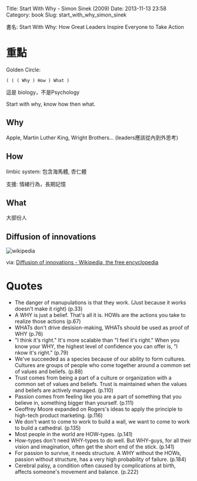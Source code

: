 Title: Start With Why - Simon Sinek (2009)
Date: 2013-11-13 23:58
Category: book
Slug: start_with_why_simon_sinek

書名: Start With Why: How Great Leaders Inspire Everyone to Take Action

# 重點

Golden Circle:

    ( ( ( Why ) How ) What )

這是 biology，不是Psychology

Start with why, know how then what.

## Why

Apple, Martin Luther King, Wright Brothers... (leaders應該從內到外思考)

## How

limbic system: 包含海馬體, 杏仁體

支援: 情緒行為，長期記憶

## What

大部份人


## Diffusion of innovations

![wikipedia](http://upload.wikimedia.org/wikipedia/commons/1/11/Diffusion_of_ideas.svg)

via: [Diffusion of innovations - Wikipedia, the free encyclopedia](http://en.wikipedia.org/wiki/Diffusion_of_innovations)

# Quotes

- The danger of manupulations is that they work. (Just because it works doesn't make it right) (p.33)
- A WHY is just a belief. That's all it is. HOWs are the actions you take to realize those actions (p.67)
- WHATs don't drive desision-making, WHATs should be used as proof of WHY (p.76)
- "I think it's right." It's more scalable than "I feel it's right." When you know your WHY, the highest level of confidence you can offer is, "I nkow it's right." (p.79)
- We've succeeded as a species because of our ability to form cultures. Cultures are groups of people who come together around a common set of values and beliefs. (p.88)
- Trust comes from being a part of a culture or organization with a common set of values and beliefs. Trust is maintained when the values and beliefs are actively managed. (p.110)
- Passion comes from feeling like you are a part of something that you believe in, something bigger than yourself. (p.111)
- Geoffrey Moore expanded on Rogers's ideas to apply the principle to high-tech product marketing. (p.116)
- We don't want to come to work to build a wall, we want to come to work to build a cathedral. (p.135)
- Most people in the world are HOW-types. (p.141)
- How-types don't need WHY-types to do well. But WHY-guys, for all their vision and imagination, often get the short end of the stick. (p.141)
- For passion to survive, it needs structure. A WHY without the HOWs, passion without structure, has a very high probability of failure. (p.184)
- Cerebral palsy, a condition often caused by complications at birth, affects someone's movement and balance. (p.222)



